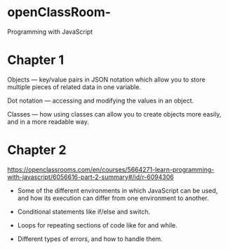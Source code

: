 # openClassRoom-
Programming with JavaScript

# Chapter 1


Objects — key/value pairs in JSON notation which allow you to store multiple pieces of related data in one variable.

Dot notation — accessing and modifying the values in an object.

Classes — how using classes can allow you to create objects more easily, and in a more readable way.

# Chapter 2

https://openclassrooms.com/en/courses/5664271-learn-programming-with-javascript/6056616-part-2-summary#/id/r-6094306

* Some of the different environments in which JavaScript can be used, and how its execution can differ from one environment to another.

* Conditional statements like if/else and switch.

* Loops for repeating sections of code like for and while.

* Different types of errors, and how to handle them.

